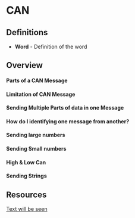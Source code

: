 # CAN

## Definitions
- **Word** - Definition of the word

## Overview

#### Parts of a CAN Message

#### Limitation of CAN Message

#### Sending Multiple Parts of data in one Message

#### How do I identifying one message from another?

#### Sending large numbers

#### Sending Small numbers

#### High & Low Can

#### Sending Strings

## Resources
[Text will be seen](https://google.com)